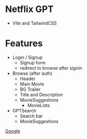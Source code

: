 # Netflix GPT

- Vite and TailwindCSS

# Features

- Login / Signup
  - Signup form
  - redirect to browse after signin
- Browse (after auth)
  - Header
  - Main Movie
  - BG Trailer
  - Title and Description
  - MovieSuggestions
    - MovieLists
- GPTSearch
  - Search bar
  - MovieSuggestions

[Google](https://google.com)
